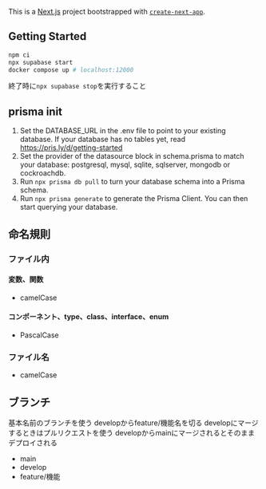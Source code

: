 This is a [Next.js](https://nextjs.org/) project bootstrapped with [`create-next-app`](https://github.com/vercel/next.js/tree/canary/packages/create-next-app).

## Getting Started

```sh
npm ci
npx supabase start
docker compose up # localhost:12000
```

終了時に`npx supabase stop`を実行すること

## prisma init

1. Set the DATABASE_URL in the .env file to point to your existing database. If your database has no tables yet, read https://pris.ly/d/getting-started
2. Set the provider of the datasource block in schema.prisma to match your database: postgresql, mysql, sqlite, sqlserver, mongodb or cockroachdb.
3. Run `npx prisma db pull` to turn your database schema into a Prisma schema.
4. Run `npx prisma generate` to generate the Prisma Client. You can then start querying your database.

## 命名規則
### ファイル内
#### 変数、関数
- camelCase

#### コンポーネント、type、class、interface、enum
- PascalCase

### ファイル名
- camelCase

## ブランチ
基本名前のブランチを使う
developからfeature/機能名を切る
developにマージするときはプルリクエストを使う
developからmainにマージされるとそのままデプロイされる

- main
- develop
- feature/機能